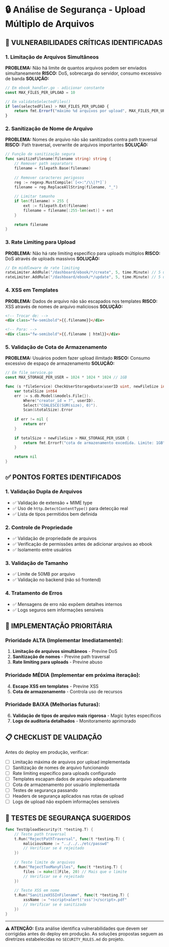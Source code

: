 # 🔒 Análise de Segurança - Upload Múltiplo de Arquivos

## 🚨 VULNERABILIDADES CRÍTICAS IDENTIFICADAS

### 1. **Limitação de Arquivos Simultâneos**
**PROBLEMA:** Não há limite de quantos arquivos podem ser enviados simultaneamente
**RISCO:** DoS, sobrecarga do servidor, consumo excessivo de banda
**SOLUÇÃO:**
```javascript
// Em ebook_handler.go - adicionar constante
const MAX_FILES_PER_UPLOAD = 10

// Em validateSelectedFiles()
if len(selectedFiles) > MAX_FILES_PER_UPLOAD {
    return fmt.Errorf("máximo %d arquivos por upload", MAX_FILES_PER_UPLOAD)
}
```

### 2. **Sanitização de Nome de Arquivo**
**PROBLEMA:** Nomes de arquivo não são sanitizados contra path traversal
**RISCO:** Path traversal, overwrite de arquivos importantes
**SOLUÇÃO:**
```go
// Função de sanitização segura
func sanitizeFilename(filename string) string {
    // Remover path separators
    filename = filepath.Base(filename)
    
    // Remover caracteres perigosos
    reg := regexp.MustCompile(`[<>:"/\\|?*]`)
    filename = reg.ReplaceAllString(filename, "_")
    
    // Limitar tamanho
    if len(filename) > 255 {
        ext := filepath.Ext(filename)
        filename = filename[:255-len(ext)] + ext
    }
    
    return filename
}
```

### 3. **Rate Limiting para Upload**
**PROBLEMA:** Não há rate limiting específico para uploads múltiplos
**RISCO:** DoS através de uploads massivos
**SOLUÇÃO:**
```go
// Em middleware de rate limiting
rateLimiter.AddRule("/dashboard/ebook/*/create", 5, time.Minute) // 5 uploads/minuto
rateLimiter.AddRule("/dashboard/ebook/*/update", 5, time.Minute) // 5 updates/minuto
```

### 4. **XSS em Templates**
**PROBLEMA:** Dados de arquivo não são escapados nos templates
**RISCO:** XSS através de nomes de arquivo maliciosos
**SOLUÇÃO:**
```html
<!-- Trocar de: -->
<div class="fw-semibold">{{.filename}}</div>

<!-- Para: -->
<div class="fw-semibold">{{.filename | html}}</div>
```

### 5. **Validação de Cota de Armazenamento**
**PROBLEMA:** Usuários podem fazer upload ilimitado
**RISCO:** Consumo excessivo de espaço de armazenamento
**SOLUÇÃO:**
```go
// Em file_service.go
const MAX_STORAGE_PER_USER = 1024 * 1024 * 1024 // 1GB

func (s *fileService) CheckUserStorageQuota(userID uint, newFileSize int64) error {
    var totalSize int64
    err := s.db.Model(&models.File{}).
        Where("creator_id = ?", userID).
        Select("COALESCE(SUM(size), 0)").
        Scan(&totalSize).Error
    
    if err != nil {
        return err
    }
    
    if totalSize + newFileSize > MAX_STORAGE_PER_USER {
        return fmt.Errorf("cota de armazenamento excedida. Limite: 1GB")
    }
    
    return nil
}
```

## ✅ PONTOS FORTES IDENTIFICADOS

### 1. **Validação Dupla de Arquivos**
- ✅ Validação de extensão + MIME type
- ✅ Uso de `http.DetectContentType()` para detecção real
- ✅ Lista de tipos permitidos bem definida

### 2. **Controle de Propriedade**
- ✅ Validação de propriedade de arquivos
- ✅ Verificação de permissões antes de adicionar arquivos ao ebook
- ✅ Isolamento entre usuários

### 3. **Validação de Tamanho**
- ✅ Limite de 50MB por arquivo
- ✅ Validação no backend (não só frontend)

### 4. **Tratamento de Erros**
- ✅ Mensagens de erro não expõem detalhes internos
- ✅ Logs seguros sem informações sensíveis

## 🔧 IMPLEMENTAÇÃO PRIORITÁRIA

### Prioridade ALTA (Implementar Imediatamente):
1. **Limitação de arquivos simultâneos** - Previne DoS
2. **Sanitização de nomes** - Previne path traversal  
3. **Rate limiting para uploads** - Previne abuso

### Prioridade MÉDIA (Implementar em próxima iteração):
4. **Escape XSS em templates** - Previne XSS
5. **Cota de armazenamento** - Controla uso de recursos

### Prioridade BAIXA (Melhorias futuras):
6. **Validação de tipos de arquivo mais rigorosa** - Magic bytes específicos
7. **Logs de auditoria detalhados** - Monitoramento aprimorado

## 📋 CHECKLIST DE VALIDAÇÃO

Antes do deploy em produção, verificar:

- [ ] Limitação máxima de arquivos por upload implementada
- [ ] Sanitização de nomes de arquivo funcionando
- [ ] Rate limiting específico para uploads configurado
- [ ] Templates escapam dados de arquivo adequadamente
- [ ] Cota de armazenamento por usuário implementada
- [ ] Testes de segurança passando
- [ ] Headers de segurança aplicados nas rotas de upload
- [ ] Logs de upload não expõem informações sensíveis

## 🧪 TESTES DE SEGURANÇA SUGERIDOS

```go
func TestUploadSecurity(t *testing.T) {
    // Teste path traversal
    t.Run("RejectPathTraversal", func(t *testing.T) {
        maliciousName := "../../../etc/passwd"
        // Verificar se é rejeitado
    })
    
    // Teste limite de arquivos
    t.Run("RejectTooManyFiles", func(t *testing.T) {
        files := make([]File, 20) // Mais que o limite
        // Verificar se é rejeitado
    })
    
    // Teste XSS em nome
    t.Run("SanitizeXSSInFilename", func(t *testing.T) {
        xssName := "<script>alert('xss')</script>.pdf"
        // Verificar se é sanitizado
    })
}
```

---

**⚠️ ATENÇÃO:** Esta análise identifica vulnerabilidades que devem ser corrigidas antes do deploy em produção. As soluções propostas seguem as diretrizes estabelecidas no `SECURITY_RULES.md` do projeto.
